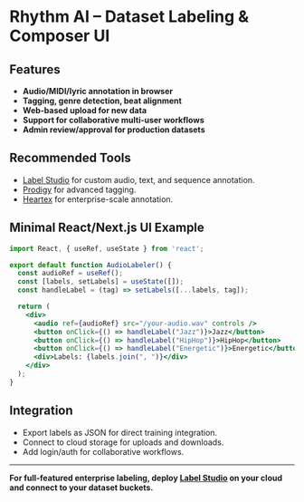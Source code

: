 # Rhythm AI – Dataset Labeling & Composer UI

## Features

- **Audio/MIDI/lyric annotation in browser**
- **Tagging, genre detection, beat alignment**
- **Web-based upload for new data**
- **Support for collaborative multi-user workflows**
- **Admin review/approval for production datasets**

## Recommended Tools

- [Label Studio](https://labelstud.io/) for custom audio, text, and sequence annotation.
- [Prodigy](https://prodi.gy/) for advanced tagging.
- [Heartex](https://heartex.com/) for enterprise-scale annotation.

## Minimal React/Next.js UI Example

```jsx
import React, { useRef, useState } from 'react';

export default function AudioLabeler() {
  const audioRef = useRef();
  const [labels, setLabels] = useState([]);
  const handleLabel = (tag) => setLabels([...labels, tag]);

  return (
    <div>
      <audio ref={audioRef} src="/your-audio.wav" controls />
      <button onClick={() => handleLabel("Jazz")}>Jazz</button>
      <button onClick={() => handleLabel("HipHop")}>HipHop</button>
      <button onClick={() => handleLabel("Energetic")}>Energetic</button>
      <div>Labels: {labels.join(", ")}</div>
    </div>
  );
}
```

## Integration

- Export labels as JSON for direct training integration.
- Connect to cloud storage for uploads and downloads.
- Add login/auth for collaborative workflows.

---

**For full-featured enterprise labeling, deploy [Label Studio](https://labelstud.io/) on your cloud and connect to your dataset buckets.**